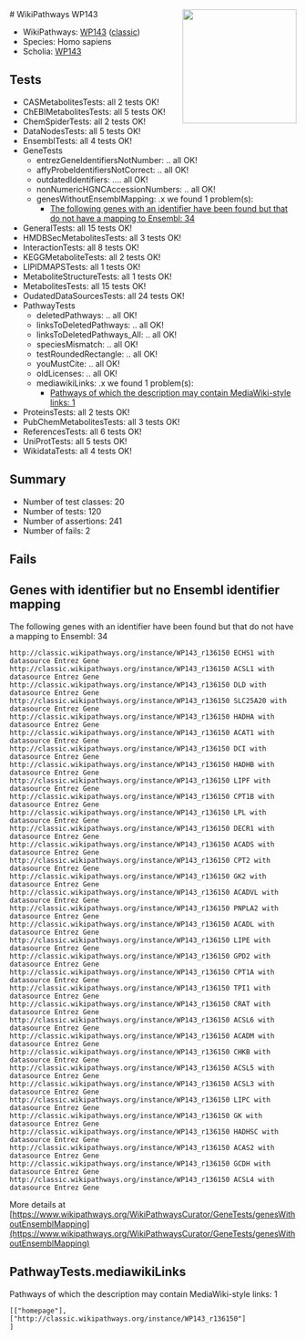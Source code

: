 <img style="float: right; width: 200px" src="https://upload.wikimedia.org/wikipedia/commons/thumb/8/83/Wplogo_with_text_500.png/640px-Wplogo_with_text_500.png" />
# WikiPathways WP143

* WikiPathways: [WP143](https://wikipathways.org/pathways/WP143) ([classic](https://classic.wikipathways.org/instance/WP143))
* Species: Homo sapiens
* Scholia: [WP143](https://scholia.toolforge.org/wikipathways/WP143)
## Tests
* CASMetabolitesTests: all 2 tests OK!
* ChEBIMetabolitesTests: all 5 tests OK!
* ChemSpiderTests: all 2 tests OK!
* DataNodesTests: all 5 tests OK!
* EnsemblTests: all 4 tests OK!
* GeneTests
    * entrezGeneIdentifiersNotNumber: .. all OK!
    * affyProbeIdentifiersNotCorrect: .. all OK!
    * outdatedIdentifiers: .... all OK!
    * nonNumericHGNCAccessionNumbers: .. all OK!
    * genesWithoutEnsemblMapping: .x we found 1 problem(s):
        * [The following genes with an identifier have been found but that do not have a mapping to Ensembl: 34](#c4e5434f)
* GeneralTests: all 15 tests OK!
* HMDBSecMetabolitesTests: all 3 tests OK!
* InteractionTests: all 8 tests OK!
* KEGGMetaboliteTests: all 2 tests OK!
* LIPIDMAPSTests: all 1 tests OK!
* MetaboliteStructureTests: all 1 tests OK!
* MetabolitesTests: all 15 tests OK!
* OudatedDataSourcesTests: all 24 tests OK!
* PathwayTests
    * deletedPathways: .. all OK!
    * linksToDeletedPathways: .. all OK!
    * linksToDeletedPathways_All: .. all OK!
    * speciesMismatch: .. all OK!
    * testRoundedRectangle: .. all OK!
    * youMustCite: .. all OK!
    * oldLicenses: .. all OK!
    * mediawikiLinks: .x we found 1 problem(s):
        * [Pathways of which the description may contain MediaWiki-style links: 1](#da69cf45)
* ProteinsTests: all 2 tests OK!
* PubChemMetabolitesTests: all 3 tests OK!
* ReferencesTests: all 6 tests OK!
* UniProtTests: all 5 tests OK!
* WikidataTests: all 4 tests OK!


## Summary

* Number of test classes: 20
* Number of tests: 120
* Number of assertions: 241
* Number of fails: 2

## Fails

<a name="c4e5434f" />

## Genes with identifier but no Ensembl identifier mapping

The following genes with an identifier have been found but that do not have a mapping to Ensembl: 34
```
http://classic.wikipathways.org/instance/WP143_r136150 ECHS1 with datasource Entrez Gene
http://classic.wikipathways.org/instance/WP143_r136150 ACSL1 with datasource Entrez Gene
http://classic.wikipathways.org/instance/WP143_r136150 DLD with datasource Entrez Gene
http://classic.wikipathways.org/instance/WP143_r136150 SLC25A20 with datasource Entrez Gene
http://classic.wikipathways.org/instance/WP143_r136150 HADHA with datasource Entrez Gene
http://classic.wikipathways.org/instance/WP143_r136150 ACAT1 with datasource Entrez Gene
http://classic.wikipathways.org/instance/WP143_r136150 DCI with datasource Entrez Gene
http://classic.wikipathways.org/instance/WP143_r136150 HADHB with datasource Entrez Gene
http://classic.wikipathways.org/instance/WP143_r136150 LIPF with datasource Entrez Gene
http://classic.wikipathways.org/instance/WP143_r136150 CPT1B with datasource Entrez Gene
http://classic.wikipathways.org/instance/WP143_r136150 LPL with datasource Entrez Gene
http://classic.wikipathways.org/instance/WP143_r136150 DECR1 with datasource Entrez Gene
http://classic.wikipathways.org/instance/WP143_r136150 ACADS with datasource Entrez Gene
http://classic.wikipathways.org/instance/WP143_r136150 CPT2 with datasource Entrez Gene
http://classic.wikipathways.org/instance/WP143_r136150 GK2 with datasource Entrez Gene
http://classic.wikipathways.org/instance/WP143_r136150 ACADVL with datasource Entrez Gene
http://classic.wikipathways.org/instance/WP143_r136150 PNPLA2 with datasource Entrez Gene
http://classic.wikipathways.org/instance/WP143_r136150 ACADL with datasource Entrez Gene
http://classic.wikipathways.org/instance/WP143_r136150 LIPE with datasource Entrez Gene
http://classic.wikipathways.org/instance/WP143_r136150 GPD2 with datasource Entrez Gene
http://classic.wikipathways.org/instance/WP143_r136150 CPT1A with datasource Entrez Gene
http://classic.wikipathways.org/instance/WP143_r136150 TPI1 with datasource Entrez Gene
http://classic.wikipathways.org/instance/WP143_r136150 CRAT with datasource Entrez Gene
http://classic.wikipathways.org/instance/WP143_r136150 ACSL6 with datasource Entrez Gene
http://classic.wikipathways.org/instance/WP143_r136150 ACADM with datasource Entrez Gene
http://classic.wikipathways.org/instance/WP143_r136150 CHKB with datasource Entrez Gene
http://classic.wikipathways.org/instance/WP143_r136150 ACSL5 with datasource Entrez Gene
http://classic.wikipathways.org/instance/WP143_r136150 ACSL3 with datasource Entrez Gene
http://classic.wikipathways.org/instance/WP143_r136150 LIPC with datasource Entrez Gene
http://classic.wikipathways.org/instance/WP143_r136150 GK with datasource Entrez Gene
http://classic.wikipathways.org/instance/WP143_r136150 HADHSC with datasource Entrez Gene
http://classic.wikipathways.org/instance/WP143_r136150 ACAS2 with datasource Entrez Gene
http://classic.wikipathways.org/instance/WP143_r136150 GCDH with datasource Entrez Gene
http://classic.wikipathways.org/instance/WP143_r136150 ACSL4 with datasource Entrez Gene
```

More details at [https://www.wikipathways.org/WikiPathwaysCurator/GeneTests/genesWithoutEnsemblMapping](https://www.wikipathways.org/WikiPathwaysCurator/GeneTests/genesWithoutEnsemblMapping)

<a name="da69cf45" />

## PathwayTests.mediawikiLinks

Pathways of which the description may contain MediaWiki-style links: 1
```
[["homepage"],
["http://classic.wikipathways.org/instance/WP143_r136150"]
]
```

